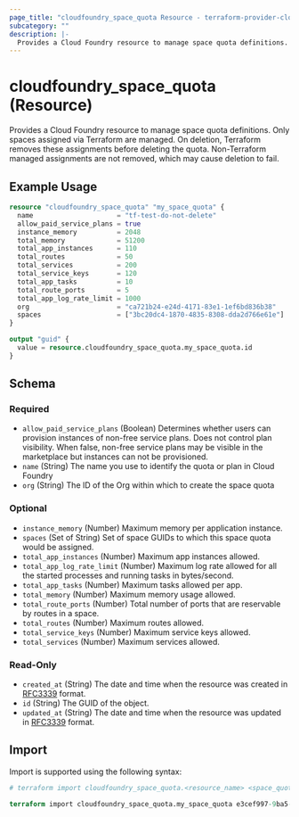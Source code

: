```yaml
---
page_title: "cloudfoundry_space_quota Resource - terraform-provider-cloudfoundry"
subcategory: ""
description: |-
  Provides a Cloud Foundry resource to manage space quota definitions. Only spaces assigned via Terraform are managed. On deletion, Terraform removes these assignments before deleting the quota. Non-Terraform managed assignments are not removed, which may cause deletion to fail.
---
```


# cloudfoundry_space_quota (Resource)

Provides a Cloud Foundry resource to manage space quota definitions. Only spaces assigned via Terraform are managed. On deletion, Terraform removes these assignments before deleting the quota. Non-Terraform managed assignments are not removed, which may cause deletion to fail.

## Example Usage

```terraform
resource "cloudfoundry_space_quota" "my_space_quota" {
  name                     = "tf-test-do-not-delete"
  allow_paid_service_plans = true
  instance_memory          = 2048
  total_memory             = 51200
  total_app_instances      = 110
  total_routes             = 50
  total_services           = 200
  total_service_keys       = 120
  total_app_tasks          = 10
  total_route_ports        = 5
  total_app_log_rate_limit = 1000
  org                      = "ca721b24-e24d-4171-83e1-1ef6bd836b38"
  spaces                   = ["3bc20dc4-1870-4835-8308-dda2d766e61e"]
}

output "guid" {
  value = resource.cloudfoundry_space_quota.my_space_quota.id
}
```

<!-- schema generated by tfplugindocs -->
## Schema

### Required

- `allow_paid_service_plans` (Boolean) Determines whether users can provision instances of non-free service plans. Does not control plan visibility. When false, non-free service plans may be visible in the marketplace but instances can not be provisioned.
- `name` (String) The name you use to identify the quota or plan in Cloud Foundry
- `org` (String) The ID of the Org within which to create the space quota

### Optional

- `instance_memory` (Number) Maximum memory per application instance.
- `spaces` (Set of String) Set of space GUIDs to which this space quota would be assigned.
- `total_app_instances` (Number) Maximum app instances allowed.
- `total_app_log_rate_limit` (Number) Maximum log rate allowed for all the started processes and running tasks in bytes/second.
- `total_app_tasks` (Number) Maximum tasks allowed per app.
- `total_memory` (Number) Maximum memory usage allowed.
- `total_route_ports` (Number) Total number of ports that are reservable by routes in a space.
- `total_routes` (Number) Maximum routes allowed.
- `total_service_keys` (Number) Maximum service keys allowed.
- `total_services` (Number) Maximum services allowed.

### Read-Only

- `created_at` (String) The date and time when the resource was created in [RFC3339](https://www.ietf.org/rfc/rfc3339.txt) format.
- `id` (String) The GUID of the object.
- `updated_at` (String) The date and time when the resource was updated in [RFC3339](https://www.ietf.org/rfc/rfc3339.txt) format.

## Import

Import is supported using the following syntax:

```terraform
# terraform import cloudfoundry_space_quota.<resource_name> <space_quota_guid>

terraform import cloudfoundry_space_quota.my_space_quota e3cef997-9ba5-4cb4-b25b-c79faa81a33f
```
